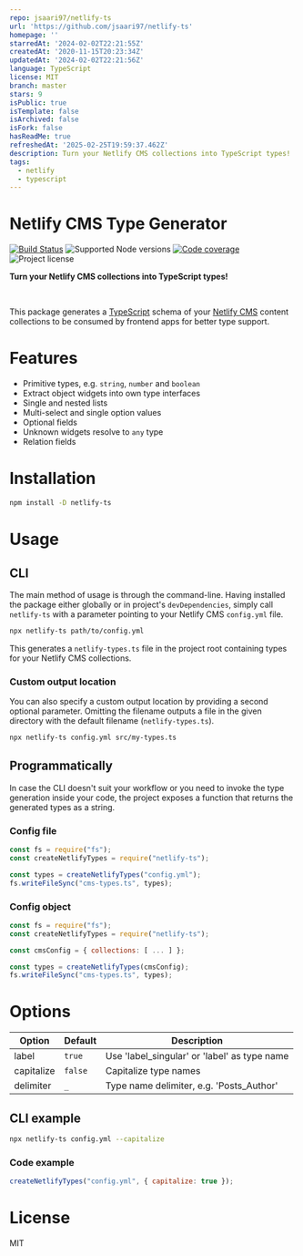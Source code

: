 ```yaml
---
repo: jsaari97/netlify-ts
url: 'https://github.com/jsaari97/netlify-ts'
homepage: ''
starredAt: '2024-02-02T22:21:55Z'
createdAt: '2020-11-15T20:23:34Z'
updatedAt: '2024-02-02T22:21:56Z'
language: TypeScript
license: MIT
branch: master
stars: 9
isPublic: true
isTemplate: false
isArchived: false
isFork: false
hasReadMe: true
refreshedAt: '2025-02-25T19:59:37.462Z'
description: Turn your Netlify CMS collections into TypeScript types!
tags:
  - netlify
  - typescript
---
```


# Netlify CMS Type Generator

[![Build Status](https://img.shields.io/endpoint.svg?url=https%3A%2F%2Factions-badge.atrox.dev%2Fjsaari97%2Fnetlify-ts%2Fbadge%3Fref%3Dmaster&style=flat)](https://actions-badge.atrox.dev/jsaari97/netlify-ts/goto?ref=master)
![Supported Node versions](https://img.shields.io/node/v/netlify-ts)
[![Code coverage](https://img.shields.io/codecov/c/gh/jsaari97/netlify-ts)](https://app.codecov.io/gh/jsaari97/netlify-ts/)
![Project license](https://img.shields.io/npm/l/netlify-ts)

**Turn your Netlify CMS collections into TypeScript types!**

<br />

This package generates a [TypeScript](https://www.typescriptlang.org/) schema of your [Netlify CMS](https://www.netlifycms.org/) content collections to be consumed by frontend apps for better type support.

# Features

- Primitive types, e.g. `string`, `number` and `boolean`
- Extract object widgets into own type interfaces
- Single and nested lists
- Multi-select and single option values
- Optional fields
- Unknown widgets resolve to `any` type
- Relation fields

# Installation

```bash
npm install -D netlify-ts
```

# Usage

## CLI

The main method of usage is through the command-line. Having installed the package either globally or in project's `devDependencies`, simply call `netlify-ts` with a parameter pointing to your Netlify CMS `config.yml` file.

```bash
npx netlify-ts path/to/config.yml
```

This generates a `netlify-types.ts` file in the project root containing types for your Netlify CMS collections.

### Custom output location

You can also specify a custom output location by providing a second optional parameter. Omitting the filename outputs a file in the given directory with the default filename (`netlify-types.ts`).

```bash
npx netlify-ts config.yml src/my-types.ts
```

## Programmatically

In case the CLI doesn't suit your workflow or you need to invoke the type generation inside your code, the project exposes a function that returns the generated types as a string.

### Config file

```javascript
const fs = require("fs");
const createNetlifyTypes = require("netlify-ts");

const types = createNetlifyTypes("config.yml");
fs.writeFileSync("cms-types.ts", types);
```

### Config object

```javascript
const fs = require("fs");
const createNetlifyTypes = require("netlify-ts");

const cmsConfig = { collections: [ ... ] };

const types = createNetlifyTypes(cmsConfig);
fs.writeFileSync("cms-types.ts", types);
```

# Options

| Option     | Default | Description                                  |
| ---------- | ------- | -------------------------------------------- |
| label      | `true`  | Use 'label_singular' or 'label' as type name |
| capitalize | `false` | Capitalize type names                        |
| delimiter  | `_`     | Type name delimiter, e.g. 'Posts_Author'     |

## CLI example

```bash
npx netlify-ts config.yml --capitalize
```

### Code example

```javascript
createNetlifyTypes("config.yml", { capitalize: true });
```

# License

MIT
